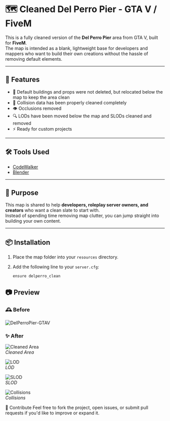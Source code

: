 # 🗺️ Cleaned Del Perro Pier - GTA V / FiveM

This is a fully cleaned version of the **Del Perro Pier** area from GTA V, built for **FiveM**.  
The map is intended as a blank, lightweight base for developers and mappers who want to build their own creations without the hassle of removing default elements.

---

## 🚧 Features

- 🧹 Default buildings and props were not deleted, but relocated below the map to keep the area clean 
- 🧱 Collision data has been properly cleaned completely 
- 👁 Occlusions removed  
- 🔍 LODs have been moved below the map and SLODs cleaned and removed
- ⚡ Ready for custom projects

---

## 🛠 Tools Used

- [CodeWalker](https://discord.gg/codewalker)  
- [Blender](https://www.blender.org)  

---

## 🎯 Purpose

This map is shared to help **developers, roleplay server owners, and creators** who want a clean slate to start with.  
Instead of spending time removing map clutter, you can jump straight into building your own content.

---

## 📦 Installation

1. Place the map folder into your `resources` directory.
2. Add the following line to your `server.cfg`:

   ```bash
   ensure delperro_clean

## 📷 Preview

### 🕰️ Before
![DelPerroPier-GTAV](images/before.png)

### ✨ After

![Cleaned Area](images/area.png)  
*Cleaned Area*

![LOD](images/lod.png)  
*LOD*

![SLOD](images/slod.png)  
*SLOD*

![Collisions](images/collision.png)  
*Collisions*

📩 Contribute
Feel free to fork the project, open issues, or submit pull requests if you'd like to improve or expand it.
